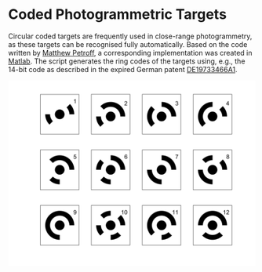 Coded Photogrammetric Targets
=============================

Circular coded targets are frequently used in close-range photogrammetry, as these targets can be recognised fully automatically. Based on the code written by [Matthew Petroff](https://mpetroff.net/2018/05/photogrammetry-targets/), 
a corresponding implementation was created in [Matlab](https://mathworks.com/). The script generates the ring codes of the targets using, e.g., the 14-bit code as described in the expired German 
patent [DE19733466A1](https://patents.google.com/patent/DE19733466A1/).

![8 bit Circular Coded Photogrammetric Targets](/coded_marker.png?raw=true "Photogrammetric Coded Targets")
